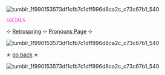 ![tumblr_1f990153573df1cfb7c1dff996d8ca2c_c73c67b1_540](https://github.com/user-attachments/assets/42c98626-eadf-4cc0-bd0a-86e0016b2a67)

<code style="color : magenta">SOCIALS</code>

⊹  [Retrospring](https://retrospring.net/@mvffinz) ⊹
  [Pronouns Page](https://en.pronouns.page/@mvffinz) ⊹

![tumblr_1f990153573df1cfb7c1dff996d8ca2c_c73c67b1_540](https://github.com/user-attachments/assets/79b7207d-9c47-4698-aa14-89baa42ec248)

✭ [go back](https://github.com/mvffinz) ✭

![tumblr_1f990153573df1cfb7c1dff996d8ca2c_c73c67b1_540](https://github.com/user-attachments/assets/17266574-0a4f-4cc9-b20e-3506f50742d5)
